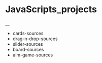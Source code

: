 
# JavaScripts_projects
__
+ cards-sources
+ drag-n-drop-sources
+ slider-sources
+ board-sources
+ aim-game-sources

